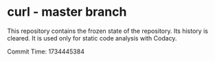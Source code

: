 # curl - master branch

This repository contains the frozen state of the repository.
Its history is cleared. It is used only for static code
analysis with Codacy.

Commit Time: 1734445384